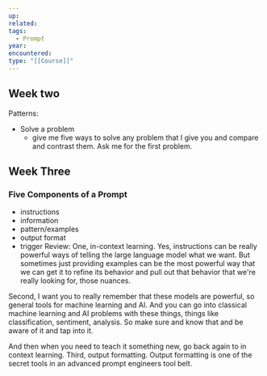 ```yaml
---
up: 
related: 
tags:
  - Prompt
year: 
encountered: 
type: "[[Course]]"
---
```


## Week two

Patterns:
 - Solve a problem
	 - give me five ways to solve any problem that I give you and compare and contrast them. Ask me for the first problem.
## Week Three
### Five Components of a Prompt
  - instructions
  - information
  - pattern/examples
  - output format
  - trigger
Review:
One, in-context learning. Yes, instructions can be really powerful ways of telling the large language model what we want. But sometimes just providing examples can be the most powerful way that we can get it to refine its behavior and pull out that behavior that we're really looking for, those nuances.

Second, I want you to really remember that these models are powerful, so general tools for machine learning and AI. And you can go into classical machine learning and AI problems with these things, things like classification, sentiment, analysis. So make sure and know that and be aware of it and tap into it.

And then when you need to teach it something new, go back again to in context learning. Third, output formatting. Output formatting is one of the secret tools in an advanced prompt engineers tool belt.

